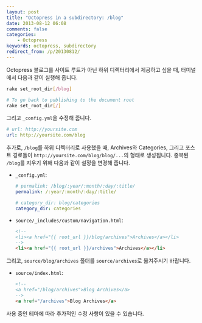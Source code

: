 ```yaml
---
layout: post
title: "Octopress in a subdirectory: /blog"
date: 2013-08-12 06:08
comments: false
categories:
    - Octopress
keywords: octopress, subdirectory
redirect_from: /p/20130812/
---
```


Octopress 블로그를 사이트 루트가 아닌 하위 디렉터리에서 제공하고 싶을 때, 터미널에서 다음과 같이 실행해 줍니다.

``` sh
rake set_root_dir[/blog]

# To go back to publishing to the document root
rake set_root_dir[/]
```

그리고 `_config.yml`을 수정해 줍니다.

``` yaml
# url: http://yoursite.com
url: http://yoursite.com/blog
```

추가로, `/blog`를 하위 디렉터리로 사용했을 때, Archives와 Categories, 그리고 포스트 경로들이 `http://yoursite.com/blog/blog/...`의 형태로 생성됩니다. 중복된 `/blog`를 지우기 위해 다음과 같이 설정을 변경해 줍니다.

- `_config.yml`:

  ``` yaml
  # permalink: /blog/:year/:month/:day/:title/
  permalink: /:year/:month/:day/:title/

  # category_dir: blog/categories
  category_dir: categories
  ```

- `source/_includes/custom/navigation.html`:

  ``` html
  <!--
  <li><a href="{{ root_url }}/blog/archives">Archives</a></li>
  -->
  <li><a href="{{ root_url }}/archives">Archives</a></li>
  ```

그리고, `source/blog/archives` 폴더를 `source/archives`로 옮겨주시기 바랍니다.

- `source/index.html`:

  ``` html
  <!--
  <a href="/blog/archives">Blog Archives</a>
  -->
  <a href="/archives">Blog Archives</a>
  ```

사용 중인 테마에 따라 추가적인 수정 사항이 있을 수 있습니다.
